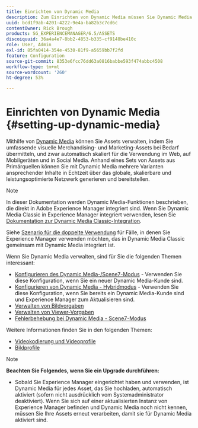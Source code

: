 ```yaml
---
title: Einrichten von Dynamic Media
description: Zum Einrichten von Dynamic Media müssen Sie Dynamic Media konfigurieren und Bild- sowie Viewer-Vorgaben verwalten.
uuid: bcd1f9ab-4201-4222-9e4a-ba82b3c7cd6c
contentOwner: Rick Brough
products: SG_EXPERIENCEMANAGER/6.5/ASSETS
discoiquuid: 36a4a4e7-8bb2-4853-b335-cf9148be410c
role: User, Admin
exl-id: 85fa0414-354e-4530-81f9-a5659bb7f2fd
feature: Configuration
source-git-commit: 8353e6fcc76dd63a0816babbe593f474abbc4508
workflow-type: tm+mt
source-wordcount: '260'
ht-degree: 53%

---
```


# Einrichten von Dynamic Media {#setting-up-dynamic-media}

Mithilfe von [Dynamic Media](https://business.adobe.com/de/products/experience-manager/assets/dynamic-media.html) können Sie Assets verwalten, indem Sie umfassende visuelle Merchandising- und Marketing-Assets bei Bedarf übermitteln, und zwar automatisch skaliert für die Verwendung im Web, auf Mobilgeräten und in Social Media. Anhand eines Sets von Assets aus Primärquellen können Sie mit Dynamic Media mehrere Varianten ansprechender Inhalte in Echtzeit über das globale, skalierbare und leistungsoptimierte Netzwerk generieren und bereitstellen.

>[!NOTE]
>
>In dieser Dokumentation werden Dynamic Media-Funktionen beschrieben, die direkt in Adobe Experience Manager integriert sind. Wenn Sie Dynamic Media Classic in Experience Manager integriert verwenden, lesen Sie [Dokumentation zur Dynamic Media Classic-Integration](/help/sites-administering/scene7.md).
>
>Siehe [Szenario für die doppelte Verwendung](/help/sites-administering/scene7.md#dual-use-scenario) für Fälle, in denen Sie Experience Manager verwenden möchten, das in Dynamic Media Classic gemeinsam mit Dynamic Media integriert ist.

Wenn Sie Dynamic Media verwalten, sind für Sie die folgenden Themen interessant:

* [Konfigurieren des Dynamic Media-/Scene7-Modus](config-dms7.md) - Verwenden Sie diese Konfiguration, wenn Sie ein neuer Dynamic Media-Kunde sind.
* [Konfigurieren von Dynamic Media - Hybridmodus](config-dynamic.md) - Verwenden Sie diese Konfiguration, wenn Sie bereits ein Dynamic Media-Kunde sind und Experience Manager zum Aktualisieren sind.
* [Verwalten von Bildvorgaben](managing-image-presets.md)
* [Verwalten von Viewer-Vorgaben](managing-viewer-presets.md)
* [Fehlerbehebung bei Dynamic Media - Scene7-Modus](troubleshoot-dms7.md)

Weitere Informationen finden Sie in den folgenden Themen:

* [Videokodierung und Videoprofile](video-profiles.md)
* [Bildprofile](image-profiles.md)

>[!NOTE]
>
>**Beachten Sie Folgendes, wenn Sie ein Upgrade durchführen:**
>
>* Sobald Sie Experience Manager eingerichtet haben und verwenden, ist Dynamic Media für jedes Asset, das Sie hochladen, automatisch aktiviert (sofern nicht ausdrücklich vom Systemadministrator deaktiviert). Wenn Sie sich auf einer aktualisierten Instanz von Experience Manager befinden und Dynamic Media noch nicht kennen, müssen Sie Ihre Assets erneut verarbeiten, damit sie für Dynamic Media aktiviert sind.



